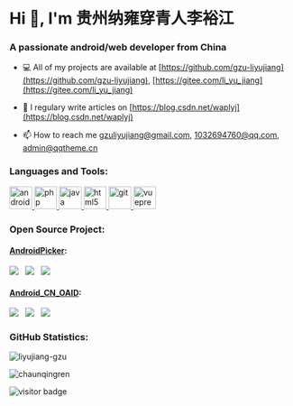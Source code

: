 <h1 align="left">Hi 👋, I'm 贵州纳雍穿青人李裕江</h1>
<h3 align="left">A passionate android/web developer from China</h3>

- 💻 All of my projects are available at [https://github.com/gzu-liyujiang](https://github.com/gzu-liyujiang), [https://gitee.com/li_yu_jiang](https://gitee.com/li_yu_jiang)

- 📝 I regulary write articles on [https://blog.csdn.net/waplyj](https://blog.csdn.net/waplyj)

- 📫 How to reach me [gzuliyujiang@gmail.com](mailto:gzuliyujiang@gmail.com), [1032694760@qq.com](mailto:1032694760@qq.com), [admin@qqtheme.cn](mailto:admin@qqtheme.cn)


<h3 align="left">Languages and Tools:</h3>
<p align="left">
  <a href="https://developer.android.google.cn/" target="_blank"> <img src="https://www.vectorlogo.zone/logos/android/android-icon.svg" alt="android" width="40" height="40"/> </a>
  <a href="https://www.php.net" target="_blank"> <img src="https://www.vectorlogo.zone/logos/php/php-icon.svg" alt="php" width="40" height="40"/> </a>
  <a href="https://www.java.com" target="_blank"> <img src="https://www.vectorlogo.zone/logos/java/java-icon.svg" alt="java" width="40" height="40"/> </a>
  <a href="https://www.w3.org/html/" target="_blank"> <img src="https://www.vectorlogo.zone/logos/w3_html5/w3_html5-icon.svg" alt="html5" width="40" height="40"/> </a>
  <a href="https://git-scm.com/" target="_blank"> <img src="https://www.vectorlogo.zone/logos/git-scm/git-scm-icon.svg" alt="git" width="40" height="40"/> </a>
  <a href="https://vuepress.vuejs.org/" target="_blank"> <img src="https://vuepress.vuejs.org/hero.png" alt="vuepress" width="40" height="40"/> </a>
</p>


<h3 align="left">Open Source Project:</h3>
<h4 align="left"><a href="https://gitee.com/li_yu_jiang/AndroidPicker" target="_blank">AndroidPicker</a>: </h4>
<p align="left">
  <img src="https://jitpack.io/v/gzu-liyujiang/AndroidPicker.svg" /> &nbsp; <img src="https://img.shields.io/github/stars/gzu-liyujiang/AndroidPicker" /> &nbsp; <img src="https://img.shields.io/github/forks/gzu-liyujiang/AndroidPicker" />
</p>
<h4 align="left"><a href="https://gitee.com/li_yu_jiang/Android_CN_OAID" target="_blank">Android_CN_OAID</a>: </h4>
<p align="left">
  <img src="https://jitpack.io/v/gzu-liyujiang/Android_CN_OAID.svg" /> &nbsp; <img src="https://img.shields.io/github/stars/gzu-liyujiang/Android_CN_OAID" /> &nbsp; <img src="https://img.shields.io/github/forks/gzu-liyujiang/Android_CN_OAID" />
</p>


<h3 align="left">GitHub Statistics:</h3>
<p align="left">
  <img align="center" src="https://github-readme-stats.vercel.app/api?username=liyujiang-gzu&include_all_commits=true&count_private=true&show_icons=true&locale=en" alt="liyujiang-gzu" />
</p>
<p align="left">
  <img align="center" src="https://github-readme-stats.vercel.app/api?username=chaunqingren&include_all_commits=true&count_private=true&show_icons=true&locale=en" alt="chaunqingren" />
</p>

<p align="left">
  <img src="https://visitor-badge.glitch.me/badge?page_id=liyujiang-gzu.liyujiang-gzu" alt="visitor badge"/>
</p>
